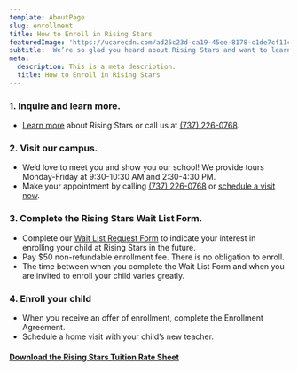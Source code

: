 ```yaml
---
template: AboutPage
slug: enrollment
title: How to Enroll in Rising Stars
featuredImage: 'https://ucarecdn.com/ad25c23d-ca19-45ee-8178-c1de7cf11cde/'
subtitle: 'We’re so glad you heard about Rising Stars and want to learn more! Your child is unique and special and the first five years of life are when the most significant brain development happens! Come visit us to find out how we will nurture and encourage your child.'
meta:
  description: This is a meta description.
  title: How to Enroll in Rising Stars
---
```


### 1. Inquire and learn more.

- [Learn more](/about) about Rising Stars or call us at ​[(737) 226-0768](tel:+17372260768).

### 2. Visit our campus.

- We’d love to meet you and show you our school!​​ We provide tours Monday-Friday at 9:30-10:30 AM and 2:30-4:30 PM.
- Make your appointment by calling [(737) 226-0768](tel:+17372260768) or [​schedule a visit now](/book-a-tour).

### 3. Complete the Rising Stars Wait List Form.

- Complete our [​Wait List Request Form​](/join-waitlist) to indicate your interest in enrolling your child at Rising Stars in the future.
- Pay \$50 non-refundable enrollment fee. There is no obligation to enroll.
- The time between when you complete the Wait List Form and when you are invited to enroll your child varies greatly.

### 4. Enroll your child

- When you receive an offer of enrollment, complete the Enrollment Agreement.
- Schedule a home visit with your child’s new teacher.

#### [Download the Rising Stars Tuition Rate Sheet](#)
